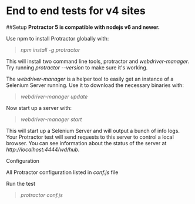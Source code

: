 # End to end tests for v4 sites
##Setup
**Protractor 5 is compatible with nodejs v6 and newer.**

Use npm to install Protractor globally with:

>*npm install -g protractor*

This will install two command line tools, protractor and *webdriver-manager*.
Try running *protractor --version* to make sure it's working.

The *webdriver-manager* is a helper tool to easily get an instance of a Selenium Server running. Use it to download the necessary binaries with:

>*webdriver-manager update*

Now start up a server with:

>*webdriver-manager start*

This will start up a Selenium Server and will output a bunch of info logs. Your Protractor test will send requests to this server to control a local browser. You can see information about the status of the server at *http://localhost:4444/wd/hub.*

Configuration

All Protractor configuration listed in *conf.js* file

Run the test

>*protractor conf.js*